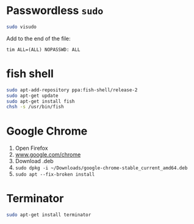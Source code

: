 # Passwordless `sudo`
```bash
sudo visudo
```
Add to the end of the file:
```
tim ALL=(ALL) NOPASSWD: ALL
```

# fish shell
```bash
sudo apt-add-repository ppa:fish-shell/release-2
sudo apt-get update
sudo apt-get install fish
chsh -s /usr/bin/fish
```

# Google Chrome
1. Open Firefox
2. www.google.com/chrome
3. Download .deb
4. `sudo dpkg -i ~/Downloads/google-chrome-stable_current_amd64.deb`
5. `sudo apt --fix-broken install`

# Terminator
```bash
sudo apt-get install terminator
```
